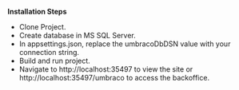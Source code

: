 <strong>Installation Steps</strong>
<ul>
  <li>Clone Project.</li>
  <li>Create database in MS SQL Server.</li>
  <li>In appsettings.json, replace the umbracoDbDSN value with your connection string.</li>
  <li>Build and run project.</li>
  <li>Navigate to http://localhost:35497 to view the site or http://localhost:35497/umbraco to access the backoffice.</li>
</ul>
